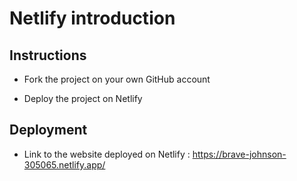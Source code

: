 # Netlify introduction

## Instructions

* Fork the project on your own GitHub account

* Deploy the project on Netlify

## Deployment

* Link to the website deployed on Netlify : https://brave-johnson-305065.netlify.app/
